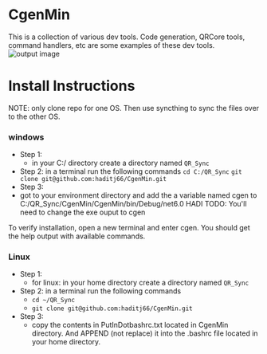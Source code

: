 

# CgenMin

This is a collection of various dev tools. Code generation, QRCore tools, command handlers, etc are some examples of these dev tools.
 ![output image](OutputImage.png)

 
# Install Instructions
NOTE: only clone repo for one OS. Then use syncthing to sync the files over to the other OS.

### windows 
- Step 1:  
   - in your C:/ directory create a directory named `QR_Sync`
- Step 2:  in a terminal run the following commands 
   `cd C:/QR_Sync`
  `git clone git@github.com:haditj66/CgenMin.git` 
-  Step 3: 
  - got to your environment directory and add the a variable named cgen to C:/QR_Sync/CgenMin/CgenMin/bin/Debug/net6.0 
HADI TODO:  You'll need to change the exe ouput to cgen

To verify installation, open a new terminal and enter cgen. You should get the help output with available commands.
 
 

### Linux

- Step 1: 
  - for linux: in your home directory create a directory named `QR_Sync` 
- Step 2:  in a terminal run the following commands 
  - `cd ~/QR_Sync` 
  - `git clone git@github.com:haditj66/CgenMin.git`
- Step 3:  
  - copy the contents in PutInDotbashrc.txt located in CgenMin directory. And APPEND (not replace) it into the .bashrc file located in your home directory.
 
 
